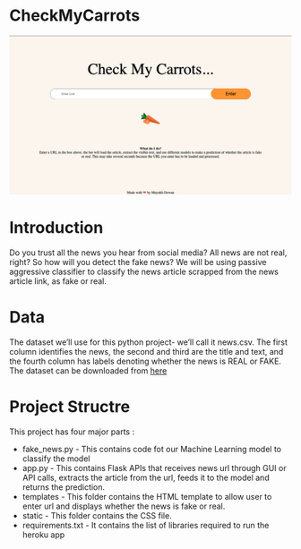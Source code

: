 # CheckMyCarrots

<img src="images/app.png">

# Introduction
Do you trust all the news you hear from social media? All news are not real, right? So how will you detect the fake news? We will be using passive aggressive classifier to classify the news article scrapped from the news article link, as fake or real.

# Data
The dataset we’ll use for this python project- we’ll call it news.csv. The first column identifies the news, the second and third are the title and text, and the fourth column has labels denoting whether the news is REAL or FAKE. The dataset can be downloaded from [here](https://www.dropbox.com/s/a9tnlsont46g9wg/news_dataset.csv?dl=0)

# Project Structre
This project has four major parts :

* fake_news.py - This contains code fot our Machine Learning model to classify the model 
* app.py - This contains Flask APIs that receives news url through GUI or API calls, extracts the article from the url, feeds it to the model and returns the prediction.
* templates - This folder contains the HTML template to allow user to enter url and displays whether the news is fake or real.
* static - This folder contains the CSS file.
* requirements.txt - It contains the list of libraries required to run the heroku app

